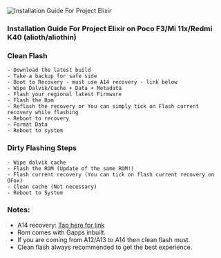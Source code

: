 ![Installation Guide For Project Elixir](https://i.imgur.com/42LxtAl.png)

### Installation Guide For Project Elixir on Poco F3/Mi 11x/Redmi K40 (alioth/aliothin)

### Clean Flash
```
- Download the latest build
- Take a backup for safe side
- Boot to Recovery - must use A14 recovery - link below
- Wipe Dalvik/Cache + Data + Metadata
- Flash your regional latest Firmware
- Flash the Rom
- Reflash the recovery or You can simply tick on Flash current recovery while flashing
- Reboot to recovery
- Format Data
- Reboot to system
```

### Dirty Flashing Steps
```
- Wipe dalvik cache
- Flash the ROM (Update of the same ROM!)
- Flash current recovery (You can tick on flash current recovery on OFox)
- Clean cache (Not necessary)
- Reboot to System
```
### Notes:

- A14 recovery: [Tap here for link](https://www.pling.com/p/1669362/)
- Rom comes with Gapps inbuilt.
- If you are coming from A12/A13 to A14 then clean flash must.
- Clean flash always recommended to get the best experience.

